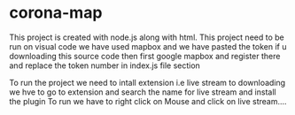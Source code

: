 # corona-map
This project is created with node.js along with html.
This project need to be run on visual code
we have used mapbox and we have pasted the token
if u downloading this source code then first google mapbox and register there and replace the token number in index.js file section

To run the project
we need to intall
extension i.e live stream to downloading we hve to go to extension and search the name for live stream and install the plugin
To run we have to right click on Mouse and click on live stream....

